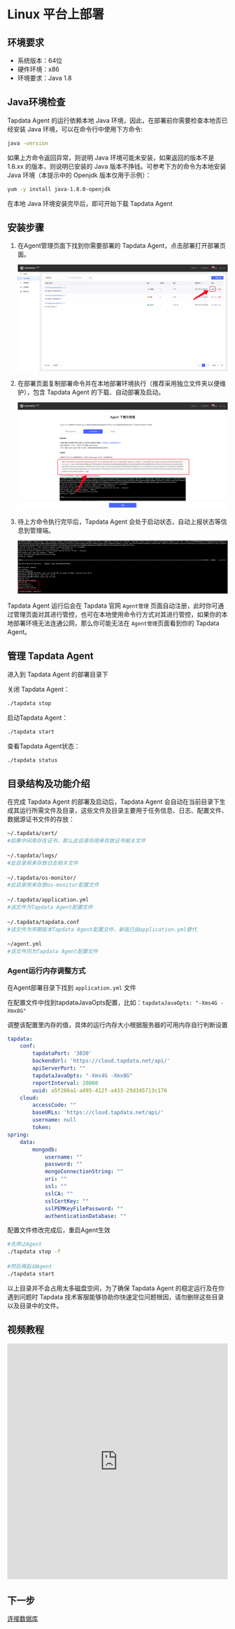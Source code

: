 # Linux 平台上部署

## 环境要求

- 系统版本：64位
- 硬件环境：x86
- 环境要求：Java 1.8

## Java环境检查

Tapdata Agent 的运行依赖本地 Java 环境，因此，在部署前你需要检查本地否已经安装 Java 环境，可以在命令行中使用下方命令:

```bash
java -version
```

如果上方命令返回异常，则说明 Java 环境可能未安装，如果返回的版本不是 1.8.xx 的版本，则说明已安装的 Java 版本不挣钱。可参考下方的命令为本地安装 Java 环境（本提示中的 Openjdk 版本仅用于示例）：

```bash
yum -y install java-1.8.0-openjdk
```

在本地 Java 环境安装完毕后，即可开始下载 Tapdata Agent

## 安装步骤

1. 在Agent管理页面下找到你需要部署的 Tapdata Agent，点击部署打开部署页面。

   ![](../../images/install_agent_linux_1.png)

2. 在部署页面复制部署命令并在本地部署环境执行（推荐采用独立文件夹以便维护），包含 Tapdata Agent 的下载、自动部署及启动。

   ![](../../images/install_agent_linux_2.png)

3. 待上方命令执行完毕后，Tapdata Agent 会处于启动状态，自动上报状态等信息到管理端。

   ![](../../images/install_agent_linux_3.png)

Tapdata Agent 运行后会在 Tapdata 官网 `Agent管理` 页面自动注册，此时你可通过管理页面对其进行管控，也可在本地使用命令行方式对其进行管控，如果你的本地部署环境无法连通公网，那么你可能无法在 `Agent管理`页面看到你的 Tapdata Agent。



## 管理 Tapdata Agent

进入到 Tapdata Agent 的部署目录下

关闭 Tapdata Agent：

```bash
./tapdata stop
```

启动Tapdata Agent：

```bash
./tapdata start
```

查看Tapdata Agent状态：

```bash
./tapdata status
```

## 目录结构及功能介绍

在完成 Tapdata Agent 的部署及启动后，Tapdata Agent 会自动在当前目录下生成其运行所需文件及目录，这些文件及目录主要用于任务信息、日志、配置文件、数据源证书文件的存放：

```bash
~/.tapdata/cert/ 
#如果中间库存在证书，那么此目录将用来存放证书相关文件

~/.tapdata/logs/ 
#此目录用来存放日志相关文件

~/.tapdata/os-monitor/
#此目录用来存放os-monitor配置文件

~/.tapdata/application.yml 
#该文件为Tapdata Agent配置文件

~/.tapdata/tapdata.conf
#该文件为早期版本Tapdata Agent配置文件，新版已由application.yml替代

~/agent.yml
#该文件同为Tapdata Agent配置文件
```

### Agent运行内存调整方式

在Agent部署目录下找到 `application.yml` 文件

在配置文件中找到tapdataJavaOpts配置，比如：`tapdataJavaOpts: "-Xms4G -Xmx8G"`

调整该配置里内存的值，具体的运行内存大小根据服务器的可用内存自行判断设置

```yaml
tapdata:
    conf:
        tapdataPort: '3030'
        backendUrl: 'https://cloud.tapdata.net/api/'
        apiServerPort: ""
        tapdataJavaOpts: "-Xms4G -Xmx8G"
        reportInterval: 20000
        uuid: a5f266a1-a495-412f-a433-29d345713c176
    cloud:
        accessCode: ""
        baseURLs: 'https://cloud.tapdata.net/api/'
        username: null
        token: 
spring:
    data:
        mongodb:
            username: ""
            password: ""
            mongoConnectionString: ""
            uri: ""
            ssl: ""
            sslCA: ""
            sslCertKey: ""
            sslPEMKeyFilePassword: ""
            authenticationDatabase: ""
```

配置文件修改完成后，重启Agent生效

```bash
#先停止Agent
./tapdata stop -f

#然后再启动Agent
./tapdata start
```

以上目录并不会占用太多磁盘空间，为了确保 Tapdata Agent 的稳定运行及在你遇到问题时 Tapdata 技术客服能够协助你快速定位问题根因，请勿删除这些目录以及目录中的文件。



## 视频教程
<iframe      src="https://20778419.s21v.faiusr.com/58/2/ABUIABA6GAAgqJSHkQYo5JeGyQc.mp4"   width="100%"      height="539"      frameborder="0"    allowfullscreen="true"  > </iframe>

## 下一步

[连接数据库](../connect-database.md)
